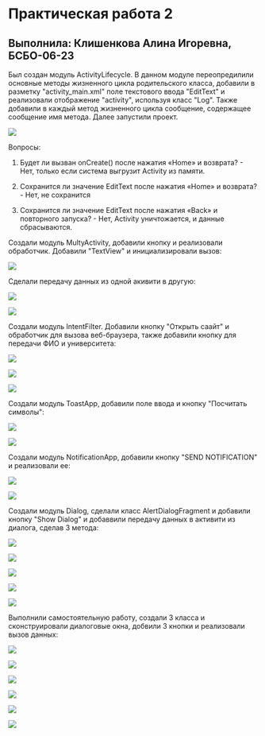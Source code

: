# Практическая работа 2 
## Выполнила: Клишенкова Алина Игоревна, БСБО-06-23
Был создан модуль ActivityLifecycle. В данном модуле переопредилили основные методы жизненного цикла родительского класса, добавили в разметку "activity_main.xml" поле текстового ввода "EditText" и реализовали отображение "activity", используя класс "Log". Также добавили в каждый метод жизненного цикла сообщение, содержащее сообщение имя метода. Далее запустили проект. 

![](https://github.com/alinaklishenkova/Lesson2/blob/master/screenshots/5438293393152272662%20(2).jpg)

Вопросы: 
1. Будет ли вызван onCreate() после нажатия «Home» и возврата? - Нет, только если система выгрузит Activity из памяти. 

2. Сохранится ли значение EditText после нажатия «Home» и возврата? - Нет, не сохранится 

3. Сохранится ли значение EditText после нажатия «Back» и повторного запуска? - Нет, Activity уничтожается, и данные сбрасываются.

Создали модуль MultyActivity, добавили кнопку и реализовали обработчик. Добавили "TextView" и инициализировали вызов:

![](https://github.com/alinaklishenkova/Lesson2/blob/master/screenshots/5438293393152272713.jpg) 

Сделали передачу данных из одной акивити в другую:

![](https://github.com/alinaklishenkova/Lesson2/blob/master/screenshots/5438293393152272714.jpg)

![](https://github.com/alinaklishenkova/Lesson2/blob/master/screenshots/5438119404027115347.jpg) 

Создали модуль IntentFilter. Добавили кнопку "Открыть саайт" и обработчик для вызова веб-браузера, также добавили кнопку для передачи ФИО и университета:

![](https://github.com/alinaklishenkova/Lesson2/blob/master/screenshots/5438293393152272723.jpg) 

![](https://github.com/alinaklishenkova/Lesson2/blob/master/screenshots/5438293393152272724.jpg) 

![](https://github.com/alinaklishenkova/Lesson2/blob/master/screenshots/5438293393152272725.jpg) 

Создали модуль ToastApp, добавили поле ввода и кнопку "Посчитать символы":

![](https://github.com/alinaklishenkova/Lesson2/blob/master/screenshots/5440787484956029520.jpg)

![](https://github.com/alinaklishenkova/Lesson2/blob/master/screenshots/5440787484956029521.jpg)

Создали модуль NotificationApp, добавили кнопку "SEND NOTIFICATION" и реализовали ее:

![](https://github.com/alinaklishenkova/Lesson2/blob/master/screenshots/5440787484956029592.jpg)

![](https://github.com/alinaklishenkova/Lesson2/blob/master/screenshots/5440787484956029647.jpg)

Создали модуль Dialog, сделали класс AlertDialogFragment и добавили кнопку "Show Dialog" и добаввили передачу данных в активити из диалога, сделав 3 метода:

![](https://github.com/alinaklishenkova/Lesson2/blob/master/screenshots/5440787484956029692.jpg)

![](https://github.com/alinaklishenkova/Lesson2/blob/master/screenshots/5440787484956029693.jpg)

![](https://github.com/alinaklishenkova/Lesson2/blob/master/screenshots/5440787484956029701.jpg)

![](https://github.com/alinaklishenkova/Lesson2/blob/master/screenshots/5440787484956029702.jpg)

![](https://github.com/alinaklishenkova/Lesson2/blob/master/screenshots/5440787484956029703.jpg)

Выполнили самостоятельную работу, создали 3 класса и сконструировали диалоговые окна, добвили 3 кнопки и реализовали вызов данных:

![](https://github.com/alinaklishenkova/Lesson2/blob/master/screenshots/5440787484956029710.jpg)

![](https://github.com/alinaklishenkova/Lesson2/blob/master/screenshots/5440787484956029712.jpg)

![](https://github.com/alinaklishenkova/Lesson2/blob/master/screenshots/5440787484956029713.jpg)

![](https://github.com/alinaklishenkova/Lesson2/blob/master/screenshots/5440787484956029714.jpg)

![](https://github.com/alinaklishenkova/Lesson2/blob/master/screenshots/5440787484956029716.jpg)

![](https://github.com/alinaklishenkova/Lesson2/blob/master/screenshots/5440787484956029720.jpg)
